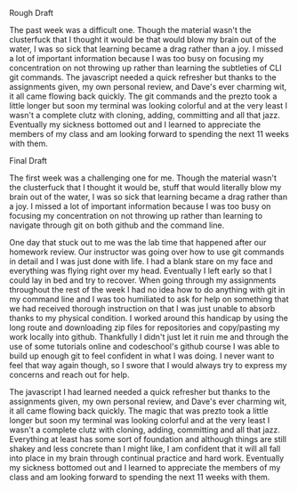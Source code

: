 Rough Draft

The past week was a difficult one. Though the material wasn't the clusterfuck that I thought it would be that would blow my brain out of the water, I was so sick that learning became a drag rather than a joy. I missed a lot of important information because I was too busy on focusing my concentration on not throwing up rather than learning the subtleties of CLI git commands. The javascript needed a quick refresher but thanks to the assignments given, my own personal review, and Dave's ever charming wit, it all came flowing back quickly. The git commands and the prezto took a little longer but soon my terminal was looking colorful and at the very least I wasn't a complete clutz with cloning, adding, committing and all that jazz. Eventually my sickness bottomed out and I learned to appreciate the members of my class and am looking forward to spending the next 11 weeks with them.

Final Draft

The first week was a challenging one for me. Though the material wasn't the clusterfuck that I thought it would be, stuff that would literally blow my brain out of the water, I was so sick that learning became a drag rather than a joy. I missed a lot of important information because I was too busy on focusing my concentration on not throwing up rather than learning to navigate through git on both github and the command line.

One day that stuck out to me was the lab time that happened after our homework review. Our instructor was going over how to use git commands in detail and I was just done with life. I had a blank stare on my face and everything was flying right over my head. Eventually I left early so that I could lay in bed and try to recover. When going through my assignments throughout the rest of the week I had no idea how to do anything with git in my command line and I was too humiliated to ask for help on something that we had received thorough instruction on that I was just unable to absorb thanks to my physical condition. I worked around this handicap by using the long route and downloading zip files for repositories and copy/pasting my work locally into github. Thankfully I didn't just let it ruin me and through the use of some tutorials online and codeschool's github course I was able to build up enough git to feel confident in what I was doing. I never want to feel that way again though, so I swore that I would always try to express my concerns and reach out for help.  

The javascript I had learned needed a quick refresher but thanks to the assignments given, my own personal review, and Dave's ever charming wit, it all came flowing back quickly. The magic that was prezto took a little longer but soon my terminal was looking colorful and at the very least I wasn't a complete clutz with cloning, adding, committing and all that jazz. Everything at least has some sort of foundation and although things are still shakey and less concrete than I might like, I am confident that it will all fall into place in my brain through continual practice and hard work. Eventually my sickness bottomed out and I learned to appreciate the members of my class and am looking forward to spending the next 11 weeks with them.
